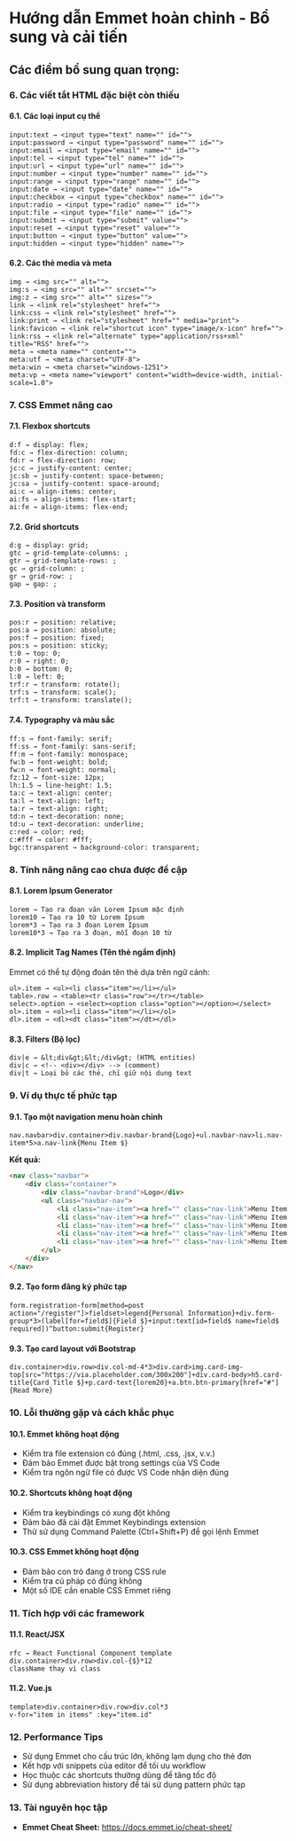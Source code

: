 # Hướng dẫn Emmet hoàn chỉnh - Bổ sung và cải tiến

## Các điểm bổ sung quan trọng:

### 6. Các viết tắt HTML đặc biệt còn thiếu

#### 6.1. Các loại input cụ thể
```
input:text → <input type="text" name="" id="">
input:password → <input type="password" name="" id="">
input:email → <input type="email" name="" id="">
input:tel → <input type="tel" name="" id="">
input:url → <input type="url" name="" id="">
input:number → <input type="number" name="" id="">
input:range → <input type="range" name="" id="">
input:date → <input type="date" name="" id="">
input:checkbox → <input type="checkbox" name="" id="">
input:radio → <input type="radio" name="" id="">
input:file → <input type="file" name="" id="">
input:submit → <input type="submit" value="">
input:reset → <input type="reset" value="">
input:button → <input type="button" value="">
input:hidden → <input type="hidden" name="">
```

#### 6.2. Các thẻ media và meta
```
img → <img src="" alt="">
img:s → <img src="" alt="" srcset="">
img:z → <img src="" alt="" sizes="">
link → <link rel="stylesheet" href="">
link:css → <link rel="stylesheet" href="">
link:print → <link rel="stylesheet" href="" media="print">
link:favicon → <link rel="shortcut icon" type="image/x-icon" href="">
link:rss → <link rel="alternate" type="application/rss+xml" title="RSS" href="">
meta → <meta name="" content="">
meta:utf → <meta charset="UTF-8">
meta:win → <meta charset="windows-1251">
meta:vp → <meta name="viewport" content="width=device-width, initial-scale=1.0">
```

### 7. CSS Emmet nâng cao

#### 7.1. Flexbox shortcuts
```
d:f → display: flex;
fd:c → flex-direction: column;
fd:r → flex-direction: row;
jc:c → justify-content: center;
jc:sb → justify-content: space-between;
jc:sa → justify-content: space-around;
ai:c → align-items: center;
ai:fs → align-items: flex-start;
ai:fe → align-items: flex-end;
```

#### 7.2. Grid shortcuts
```
d:g → display: grid;
gtc → grid-template-columns: ;
gtr → grid-template-rows: ;
gc → grid-column: ;
gr → grid-row: ;
gap → gap: ;
```

#### 7.3. Position và transform
```
pos:r → position: relative;
pos:a → position: absolute;
pos:f → position: fixed;
pos:s → position: sticky;
t:0 → top: 0;
r:0 → right: 0;
b:0 → bottom: 0;
l:0 → left: 0;
trf:r → transform: rotate();
trf:s → transform: scale();
trf:t → transform: translate();
```

#### 7.4. Typography và màu sắc
```
ff:s → font-family: serif;
ff:ss → font-family: sans-serif;
ff:m → font-family: monospace;
fw:b → font-weight: bold;
fw:n → font-weight: normal;
fz:12 → font-size: 12px;
lh:1.5 → line-height: 1.5;
ta:c → text-align: center;
ta:l → text-align: left;
ta:r → text-align: right;
td:n → text-decoration: none;
td:u → text-decoration: underline;
c:red → color: red;
c:#fff → color: #fff;
bgc:transparent → background-color: transparent;
```

### 8. Tính năng nâng cao chưa được đề cập

#### 8.1. Lorem Ipsum Generator
```
lorem → Tạo ra đoạn văn Lorem Ipsum mặc định
lorem10 → Tạo ra 10 từ Lorem Ipsum
lorem*3 → Tạo ra 3 đoạn Lorem Ipsum
lorem10*3 → Tạo ra 3 đoạn, mỗi đoạn 10 từ
```

#### 8.2. Implicit Tag Names (Tên thẻ ngầm định)
Emmet có thể tự động đoán tên thẻ dựa trên ngữ cảnh:
```
ul>.item → <ul><li class="item"></li></ul>
table>.row → <table><tr class="row"></tr></table>
select>.option → <select><option class="option"></option></select>
ol>.item → <ol><li class="item"></li></ol>
dl>.item → <dl><dt class="item"></dt></dl>
```

#### 8.3. Filters (Bộ lọc)
```
div|e → &lt;div&gt;&lt;/div&gt; (HTML entities)
div|c → <!-- <div></div> --> (comment)
div|t → Loại bỏ các thẻ, chỉ giữ nội dung text
```

### 9. Ví dụ thực tế phức tạp

#### 9.1. Tạo một navigation menu hoàn chỉnh
```
nav.navbar>div.container>div.navbar-brand{Logo}+ul.navbar-nav>li.nav-item*5>a.nav-link{Menu Item $}
```
**Kết quả:**
```html
<nav class="navbar">
    <div class="container">
        <div class="navbar-brand">Logo</div>
        <ul class="navbar-nav">
            <li class="nav-item"><a href="" class="nav-link">Menu Item 1</a></li>
            <li class="nav-item"><a href="" class="nav-link">Menu Item 2</a></li>
            <li class="nav-item"><a href="" class="nav-link">Menu Item 3</a></li>
            <li class="nav-item"><a href="" class="nav-link">Menu Item 4</a></li>
            <li class="nav-item"><a href="" class="nav-link">Menu Item 5</a></li>
        </ul>
    </div>
</nav>
```

#### 9.2. Tạo form đăng ký phức tạp
```
form.registration-form[method=post action="/register"]>fieldset>legend{Personal Information}+div.form-group*3>(label[for=field$]{Field $}+input:text[id=field$ name=field$ required])^button:submit{Register}
```

#### 9.3. Tạo card layout với Bootstrap
```
div.container>div.row>div.col-md-4*3>div.card>img.card-img-top[src="https://via.placeholder.com/300x200"]+div.card-body>h5.card-title{Card Title $}+p.card-text{lorem20}+a.btn.btn-primary[href="#"]{Read More}
```

### 10. Lỗi thường gặp và cách khắc phục

#### 10.1. Emmet không hoạt động
- Kiểm tra file extension có đúng (.html, .css, .jsx, v.v.)
- Đảm bảo Emmet được bật trong settings của VS Code
- Kiểm tra ngôn ngữ file có được VS Code nhận diện đúng

#### 10.2. Shortcuts không hoạt động
- Kiểm tra keybindings có xung đột không
- Đảm bảo đã cài đặt Emmet Keybindings extension
- Thử sử dụng Command Palette (Ctrl+Shift+P) để gọi lệnh Emmet

#### 10.3. CSS Emmet không hoạt động
- Đảm bảo con trỏ đang ở trong CSS rule
- Kiểm tra cú pháp có đúng không
- Một số IDE cần enable CSS Emmet riêng

### 11. Tích hợp với các framework

#### 11.1. React/JSX
```
rfc → React Functional Component template
div.container>div.row>div.col-{$}*12
className thay vì class
```

#### 11.2. Vue.js
```
template>div.container>div.row>div.col*3
v-for="item in items" :key="item.id"
```

### 12. Performance Tips

- Sử dụng Emmet cho cấu trúc lớn, không lạm dụng cho thẻ đơn
- Kết hợp với snippets của editor để tối ưu workflow
- Học thuộc các shortcuts thường dùng để tăng tốc độ
- Sử dụng abbreviation history để tái sử dụng pattern phức tạp

### 13. Tài nguyên học tập

- **Emmet Cheat Sheet:** https://docs.emmet.io/cheat-sheet/


